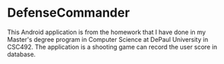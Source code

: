 # DefenseCommander
This Android application is from the homework that I have done in my Master's degree program in Computer Science at DePaul University in CSC492. The application is a shooting game can record the user score in database.
